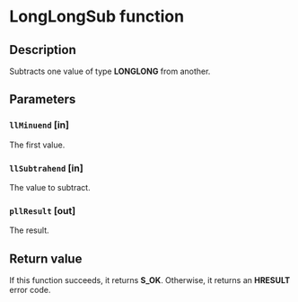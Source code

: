 # LongLongSub function

## Description

Subtracts one value of type **LONGLONG** from another.

## Parameters

### `llMinuend` [in]

The first value.

### `llSubtrahend` [in]

The value to subtract.

### `pllResult` [out]

The result.

## Return value

If this function succeeds, it returns **S_OK**. Otherwise, it returns an **HRESULT** error code.